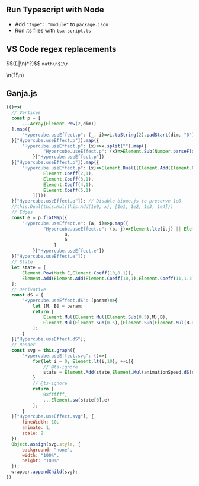 ## Run Typescript with Node

- Add `"type": "module"` to `package.json`
- Run .ts files with `tsx script.ts` 

## VS Code regex replacements

\$\$((.|\n)*?)\$\$
```math\n$1\n```

</summary>\n(?!\n)

## Ganja.js

```javascript
(()=>{
  // Vertices
  const p = [
      ...Array(Element.Pow(2,dim))
  ].map({
      "Hypercube.useEffect.p": (_, i)=>i.toString(2).padStart(dim, "0")
  }["Hypercube.useEffect.p"]).map({
      "Hypercube.useEffect.p": (x)=>x.split("").map({
              "Hypercube.useEffect.p": (x)=>Element.Sub(Number.parseFloat(x),0.5)
          }["Hypercube.useEffect.p"])
  }["Hypercube.useEffect.p"]).map({
      "Hypercube.useEffect.p": (x)=>Element.Dual((Element.Add(Element.Coeff(1,1),Element.Mul(x,[
              Element.Coeff(2,1),
              Element.Coeff(3,1),
              Element.Coeff(4,1),
              Element.Coeff(5,1)
          ]))))
  }["Hypercube.useEffect.p"]); // Disable biome.js to preserve 1e0
  //this.Dual(this.Mul(this.Add(1e0, x), [1e1, 1e2, 1e3, 1e4]))
  // Edges
  const e = p.flatMap({
      "Hypercube.useEffect.e": (a, i)=>p.map({
              "Hypercube.useEffect.e": (b, j)=>Element.lte(i,j) || Element.Vee((Element.Wedge(i,j)),(Element.Sub(Element.Wedge(i,j),1))) ? 0 : [
                      a,
                      b
                  ]
          }["Hypercube.useEffect.e"])
  }["Hypercube.useEffect.e"]);
  // State
  let state = [
      Element.Pow(Math.E,Element.Coeff(10,0.1)),
      Element.Add(Element.Add(Element.Coeff(10,1),Element.Coeff(11,1.3)),Element.Coeff(14,0.5))
  ];
  // Derivative
  const dS = {
      "Hypercube.useEffect.dS": (param)=>{
          let [M, B] = param;
          return [
              Element.Mul(Element.Mul(Element.Sub(0.5),M),B),
              Element.Mul(Element.Sub(0.5),(Element.Sub(Element.Mul(B.Dual,B),Element.Mul(B,B.Dual))).UnDual)
          ];
      }
  }["Hypercube.useEffect.dS"];
  // Render
  const svg = this.graph({
      "Hypercube.useEffect.svg": ()=>{
          for(let i = 0; Element.lt(i,10); ++i){
              // @ts-ignore
              state = Element.Add(state,Element.Mul(animationSpeed,dS(state)));
          }
          // @ts-ignore
          return [
              0xffffff,
              ...Element.sw(state[0],e)
          ];
      }
  }["Hypercube.useEffect.svg"], {
      lineWidth: 10,
      animate: 1,
      scale: 2
  });
  Object.assign(svg.style, {
      background: "none",
      width: "100%",
      height: "100%"
  });
  wrapper.appendChild(svg);
})
```